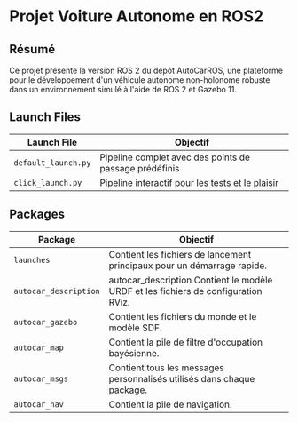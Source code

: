 # Projet Voiture Autonome en ROS2




## Résumé
Ce projet présente la version ROS 2 du dépôt AutoCarROS, une plateforme pour le développement d'un véhicule autonome non-holonome robuste dans un environnement simulé à l'aide de ROS 2 et Gazebo 11.





## Launch Files

|Launch File|Objectif|
|-----------|-------|
|`default_launch.py`|Pipeline complet avec des points de passage prédéfinis|
|`click_launch.py`|Pipeline interactif pour les tests et le plaisir|

## Packages

|Package|Objectif|
|-----------|-------|
|`launches`|Contient les fichiers de lancement principaux pour un démarrage rapide.|
|`autocar_description`|autocar_description	Contient le modèle URDF et les fichiers de configuration RViz.|
|`autocar_gazebo`|Contient les fichiers du monde et le modèle SDF.|
|`autocar_map`|Contient la pile de filtre d'occupation bayésienne.|
|`autocar_msgs`|Contient tous les messages personnalisés utilisés dans chaque package.|
|`autocar_nav`|Contient la pile de navigation.|





